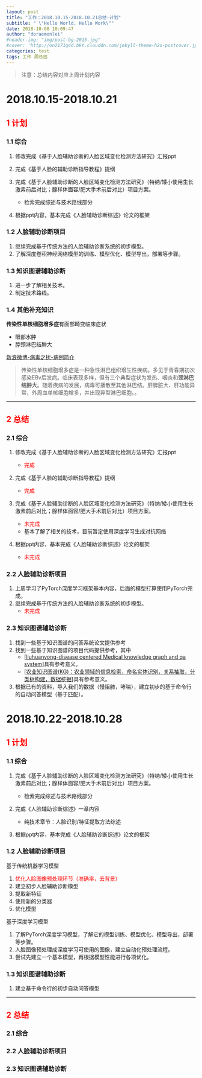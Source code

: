 ```yaml
---
layout: post
title: "工作：2018.10.15-2018.10.21总结-计划"
subtitle: " \"Hello World, Hello Work\""
date: 2018-10-08 10:09:47
author: "doraemonlei"
#header-img: "img/post-bg-2015.jpg"
#cover: 'http://on2171g4d.bkt.clouddn.com/jekyll-theme-h2o-postcover.jpg'
categories: test
tags: 工作 周总结
---
```

> 注意：总结内容对应上周计划内容

# <span id="9">2018.10.15-2018.10.21</span>
## <font color = "red">1 计划</font>
### 1.1 综合
1. 修改完成《基于人脸辅助诊断的人脸区域变化检测方法研究》汇报ppt

2. 完成《基于人脸的辅助诊断指导教程》提纲

3. 完成《基于人脸辅助诊断的人脸区域变化检测方法研究》（特纳/矮小使用生长激素前后对比；腺样体面容/肥大手术前后对比）项目方案。
    - 检索完成综述与技术路线部分

4. 根据ppt内容，基本完成《人脸辅助诊断综述》论文的框架

### 1.2 人脸辅助诊断项目
1. 继续完成基于传统方法的人脸辅助诊断系统的初步模型。
2. 了解深度卷积神经网络模型的训练、模型优化、模型导出，部署等步骤。

### 1.3 知识图谱辅助诊断
1. 进一步了解相关技术。
2. 制定技术路线。

### 1.4 其他补充知识  
**传染性单核细胞增多症**有面部畸变临床症状  
- 眼部水肿  
- 脖颈淋巴结肿大 
 
[新浪微博-病毒之扰-病例简介](http://blog.sina.com.cn/s/blog_4cd0e1b30100rrk3.html)

> 传染性单核细胞增多症是一种急性淋巴组织增生性疾病。多见于青春期初次感染EBv后发病。临床表现多样，但有三个典型症状为发热、咽炎和**颈淋巴结肿大**。随着疾病的发展，病毒可播散至其他淋巴结。肝脾脏大、肝功能异常，外周血单核细胞增多，并出现异型淋巴细胞。。

---

## <font color = "red">2 总结</font>
### 2.1 综合

1. 修改完成《基于人脸辅助诊断的人脸区域变化检测方法研究》汇报ppt
    - <font color = "red">完成</font>

2. 完成《基于人脸的辅助诊断指导教程》提纲
    - <font color = "red">完成</font>

3. 完成《基于人脸辅助诊断的人脸区域变化检测方法研究》（特纳/矮小使用生长激素前后对比；腺样体面容/肥大手术前后对比）项目方案。
    - <font color = "red">未完成</font>
    - 基本了解了相关的技术，目前暂定使用深度学习生成对抗网络

4. 根据ppt内容，基本完成《人脸辅助诊断综述》论文的框架
    - <font color = "red">未完成</font>

### 2.2 人脸辅助诊断项目
1. 上周学习了PyTorch深度学习框架基本内容，后面的模型打算使用PyTorch完成。
2. 继续完成基于传统方法的人脸辅助诊断系统的初步模型。
    - <font color = "red">未完成</font>
### 2.3 知识图谱辅助诊断
1. 找到一些基于知识图谱的问答系统论文提供参考
2. 找到一些基于知识图谱的项目代码提供参考，其中
    - [[liuhuanyong-disease centered Medical knowledge graph and qa system](https://github.com/liuhuanyong/QASystemOnMedicalKG)]具有参考意义。
    - [[农业知识图谱(KG)：农业领域的信息检索，命名实体识别，关系抽取，分类树构建，数据挖掘](https://github.com/Liweiyanm/Agriculture_KnowledgeGraph)]具有参考意义。
3. 根据已有的资料，导入我们的数据（慢阻肺，哮喘），建立初步的基于命令行的自动问答模型（基于匹配）。

# <span id="11">2018.10.22-2018.10.28</span>
## <font color = "red">1 计划</font>
### 1.1 综合

1. 完成《基于人脸辅助诊断的人脸区域变化检测方法研究》（特纳/矮小使用生长激素前后对比；腺样体面容/肥大手术前后对比）项目方案。
    - 检索完成综述与技术路线部分

2. 完成《人脸辅助诊断综述》一章内容
    - 纯技术章节：人脸识别/特征提取方法综述

3. 根据ppt内容，基本完成《人脸辅助诊断综述》论文的框架

### 1.2 人脸辅助诊断项目
基于传统机器学习模型  
1. <font color='red'>优化人脸图像预处理环节（准确率，去背景）</font>
2. 建立初步人脸辅助诊断模型
3. 提取新特征
4. 使用新的分类器
5. 优化模型

基于深度学习模型
1. 了解PyTorch深度学习模型，了解它的模型训练、模型优化、模型导出，部署等步骤。
2. 人脸图像预处理成深度学习可使用的图像，建立自动化预处理流程。
3. 尝试先建立一个基本模型，再根据模型性能进行各项优化。

### 1.3 知识图谱辅助诊断
1. 建立基于命令行的初步自动问答模型

---

## <font color = "red">2 总结</font>
### 2.1 综合

### 2.2 人脸辅助诊断项目

### 2.3 知识图谱辅助诊断